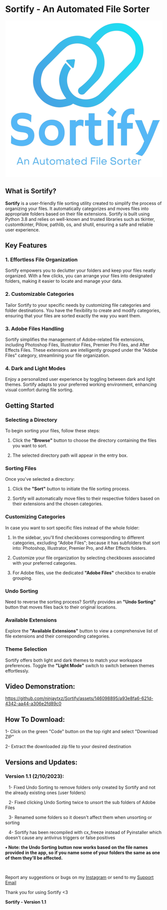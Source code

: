 # Sortify - An Automated File Sorter

![Sortify Logo](Documentation%20assets/Sortify%20logo.png)

## What is Sortify?

**Sortify** is a user-friendly file sorting utility created to simplify the process of organizing your files. It automatically categorizes and moves files into appropriate folders based on their file extensions. Sortify is built using Python 3.8 and relies on well-known and trusted libraries such as tkinter, customtkinter, Pillow, pathlib, os, and shutil, ensuring a safe and reliable user experience.


## Key Features

### 1. Effortless File Organization

Sortify empowers you to declutter your folders and keep your files neatly organized. With a few clicks, you can arrange your files into designated folders, making it easier to locate and manage your data.

### 2. Customizable Categories

Tailor Sortify to your specific needs by customizing file categories and folder destinations. You have the flexibility to create and modify categories, ensuring that your files are sorted exactly the way you want them.

### 3. Adobe Files Handling

Sortify simplifies the management of Adobe-related file extensions, including Photoshop Files, Illustrator Files, Premier Pro Files, and After Effects Files. These extensions are intelligently grouped under the "Adobe Files" category, streamlining your file organization.

### 4. Dark and Light Modes

Enjoy a personalized user experience by toggling between dark and light themes. Sortify adapts to your preferred working environment, enhancing visual comfort during file sorting.

## Getting Started

### Selecting a Directory

To begin sorting your files, follow these steps:

1. Click the **"Browse"** button to choose the directory containing the files you want to sort.

2. The selected directory path will appear in the entry box.

### Sorting Files

Once you've selected a directory:

1. Click the **"Sort"** button to initiate the file sorting process.

2. Sortify will automatically move files to their respective folders based on their extensions and the chosen categories.

### Customizing Categories

In case you want to sort specific files instead of the whole folder:

1. In the sidebar, you'll find checkboxes corresponding to different categories, excluding "Adobe Files"; because it has subfolders that sort into: Photoshop, Illustrator, Premier Pro, and After Effects folders.

2. Customize your file organization by selecting checkboxes associated with your preferred categories.

3. For Adobe files, use the dedicated **"Adobe Files"** checkbox to enable grouping.

### Undo Sorting

Need to reverse the sorting process? Sortify provides an **"Undo Sorting"** button that moves files back to their original locations.


### Available Extensions

Explore the **"Available Extensions"** button to view a comprehensive list of file extensions and their corresponding categories.

### Theme Selection

Sortify offers both light and dark themes to match your workspace preferences. Toggle the **"Light Mode"** switch to switch between themes effortlessly.



## Video Demonstration:



https://github.com/ninjaytxz/Sortify/assets/146098895/a93e8fa6-621d-4342-aa44-a306e2fd89c0




## How To Download:

1- Click on the green "Code" button on the top right and select "Download ZIP"

2- Extract the downloaded zip file to your desired destination


## Versions and Updates:
### Version 1.1 (2/10/2023): 

&ensp; 1- Fixed Undo Sorting to remove folders only created by Sortify and not the already existing ones (user folders)


&ensp; 2- Fixed clicking Undo Sorting twice to unsort the sub folders of Adobe Files


&ensp; 3- Renamed some folders so it doesn't affect them when unsorting or sorting


&ensp; 4- Sortify has been recompiled with cx_freeze instead of Pyinstaller which doesn't cause any antivirus triggers or false positives



 **• Note: the Undo Sorting button now works based on the file names provided in the app, so if you name some of your folders the same as one of them they'll be affected.**


&emsp;




Report any suggestions or bugs on my [Instagram](https://www.instagram.com/ninjaytxz86) or send to my [Support Email](mailto:ninjaytxz.help@gmail.com)



Thank you for using Sortify <3



**Sortify - Version 1.1**
